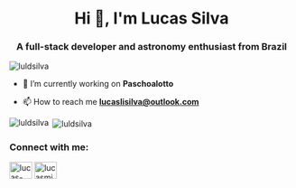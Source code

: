<h1 align="center">Hi 👋, I'm Lucas Silva</h1>
<h3 align="center">A full-stack developer and astronomy enthusiast from Brazil</h3>

<p align="left"> <img src="https://komarev.com/ghpvc/?username=luldsilva&label=Profile%20views&color=0e75b6&style=flat" alt="luldsilva" /> </p>

- 🔭 I’m currently working on **Paschoalotto**

- 📫 How to reach me **lucaslisilva@outlook.com**

<p><img align="left" src="https://github-readme-stats.vercel.app/api/top-langs?username=luldsilva&show_icons=true&locale=en&layout=compact" alt="luldsilva" />

<p>&nbsp;<img align="center" src="https://github-readme-stats.vercel.app/api?username=luldsilva&show_icons=true&locale=en" alt="luldsilva" /></p>


<h3 align="left">Connect with me:</h3>
<p align="left">
<a href="https://linkedin.com/in/lucas-silva-6679a21b0" target="blank"><img align="center" src="https://raw.githubusercontent.com/rahuldkjain/github-profile-readme-generator/master/src/images/icons/Social/linked-in-alt.svg" alt="lucas-silva-6679a21b0" height="30" width="40" /></a>
<a href="https://instagram.com/lucasmihayaz" target="blank"><img align="center" src="https://raw.githubusercontent.com/rahuldkjain/github-profile-readme-generator/master/src/images/icons/Social/instagram.svg" alt="lucasmihayaz" height="30" width="40" /></a>
</p>

